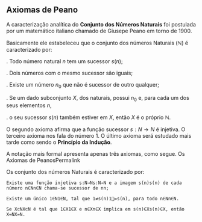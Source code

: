 ## Axiomas de Peano
A caracterização analítica do **Conjunto dos Números Naturais** foi postulada por um 
matemático italiano chamado de Giusepe Peano em torno de 1900.

Basicamente ele estabeleceu que o conjunto dos números Naturais ($\mathbb{N}$) é caracterizado por:

. Todo número natural $n$ tem um sucessor $s(n)$;

. Dois números com o mesmo sucessor são iguais;

. Existe um número $n_0$​ que não é sucessor de outro qualquer;

. Se um dado subconjunto $X$, dos naturais, possui $n_0$​ e, para cada um dos seus elementos $n$, 

. o seu sucessor $s(n)$ também estiver em $X$, então $X$ é o próprio $\mathbb{N}$.

O segundo axioma afirma que a função sucessor $s:N \to N$ é injetiva. 
O terceiro axioma nos fala do número $1$. O último axioma será estudado mais tarde 
como sendo o **Princípio da Indução**.

A notação mais formal apresenta apenas três axiomas, como segue.
Os Axiomas de PeanosPermalink

Os conjunto dos números Naturais é caracterizado por:

    Existe uma função injetiva s:N→Ns:N→N e a imagem s(n)s(n) de cada número n∈Nn∈N chama-se sucessor de nn;

    Existe um único 1∈N1∈N, tal que 1≠s(n)1=s(n), para todo n∈Nn∈N.

    Se X⊂NX⊂N é tal que 1∈X1∈X e n∈Xn∈X implica em s(n)∈Xs(n)∈X, então X=NX=N.

